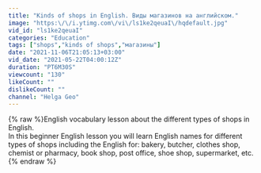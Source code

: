 ```yaml
---
title: "Kinds of shops in English. Виды магазинов на английском."
image: "https:\/\/i.ytimg.com\/vi\/ls1ke2qeuaI\/hqdefault.jpg"
vid_id: "ls1ke2qeuaI"
categories: "Education"
tags: ["shops","kinds of shops","магазины"]
date: "2021-11-06T21:05:13+03:00"
vid_date: "2021-05-22T04:00:12Z"
duration: "PT6M30S"
viewcount: "130"
likeCount: ""
dislikeCount: ""
channel: "Helga Geo"
---
```

{% raw %}English vocabulary lesson about the different types of shops in English. <br />In this beginner English lesson you will learn English names for different types of shops including the English for: bakery, butcher, clothes shop, chemist or pharmacy, book shop, post office, shoe shop, supermarket, etc.{% endraw %}
